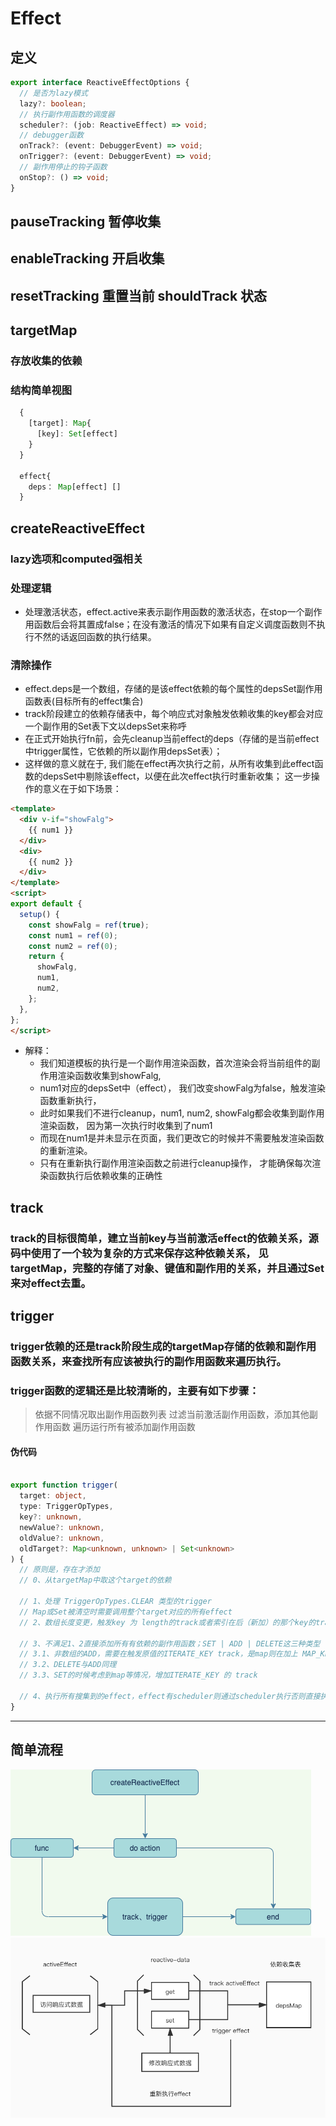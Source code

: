 # Effect

## 定义
```ts
export interface ReactiveEffectOptions {
  // 是否为lazy模式
  lazy?: boolean;
  // 执行副作用函数的调度器
  scheduler?: (job: ReactiveEffect) => void;
  // debugger函数
  onTrack?: (event: DebuggerEvent) => void;
  onTrigger?: (event: DebuggerEvent) => void;
  // 副作用停止的钩子函数
  onStop?: () => void;
}
```

## pauseTracking 暂停收集
## enableTracking 开启收集
## resetTracking 重置当前 shouldTrack 状态

## targetMap
### 存放收集的依赖
### 结构简单视图
```ts
  {
    [target]: Map{
      [key]: Set[effect]
    }
  }

  effect{
    deps： Map[effect] []
  }
```

## createReactiveEffect
### lazy选项和computed强相关
### 处理逻辑
- 处理激活状态，effect.active来表示副作用函数的激活状态，在stop一个副作用函数后会将其置成false；在没有激活的情况下如果有自定义调度函数则不执行不然的话返回函数的执行结果。
### 清除操作
- effect.deps是一个数组，存储的是该effect依赖的每个属性的depsSet副作用函数表(目标所有的effect集合)
- track阶段建立的依赖存储表中，每个响应式对象触发依赖收集的key都会对应一个副作用的Set表下文以depsSet来称呼
- 在正式开始执行fn前，会先cleanup当前effect的deps（存储的是当前effect中trigger属性，它依赖的所以副作用depsSet表）；
- 这样做的意义就在于, 我们能在effect再次执行之前，从所有收集到此effect函数的depsSet中剔除该effect，以便在此次effect执行时重新收集； 这一步操作的意义在于如下场景：

```HTML
<template>
  <div v-if="showFalg">
    {{ num1 }}
  </div>
  <div>
    {{ num2 }}
  </div>
</template>
<script>
export default {
  setup() {
    const showFalg = ref(true);
    const num1 = ref(0);
    const num2 = ref(0);
    return {
      showFalg,
      num1,
      num2,
    };
  },
};
</script>

```
- 解释：
  - 我们知道模板的执行是一个副作用渲染函数，首次渲染会将当前组件的副作用渲染函数收集到showFalg, 
  - num1对应的depsSet中（effect）， 我们改变showFalg为false，触发渲染函数重新执行，
  - 此时如果我们不进行cleanup，num1, num2, showFalg都会收集到副作用渲染函数， 因为第一次执行时收集到了num1
  - 而现在num1是并未显示在页面，我们更改它的时候并不需要触发渲染函数的重新渲染。
  - 只有在重新执行副作用渲染函数之前进行cleanup操作， 才能确保每次渲染函数执行后依赖收集的正确性
## track
### track的目标很简单，建立当前key与当前激活effect的依赖关系，源码中使用了一个较为复杂的方式来保存这种依赖关系， 见targetMap，完整的存储了对象、键值和副作用的关系，并且通过Set来对effect去重。

## trigger
### trigger依赖的还是track阶段生成的targetMap存储的依赖和副作用函数关系，来查找所有应该被执行的副作用函数来遍历执行。
### trigger函数的逻辑还是比较清晰的，主要有如下步骤：

> 依据不同情况取出副作用函数列表
> 过滤当前激活副作用函数，添加其他副作用函数
> 遍历运行所有被添加副作用函数

#### 伪代码
```ts

export function trigger(
  target: object,
  type: TriggerOpTypes,
  key?: unknown,
  newValue?: unknown,
  oldValue?: unknown,
  oldTarget?: Map<unknown, unknown> | Set<unknown>
) {
  // 原则是，存在才添加
  // 0、从targetMap中取这个target的依赖

  // 1、处理 TriggerOpTypes.CLEAR 类型的trigger
  // Map或Set被清空时需要调用整个target对应的所有effect
  // 2、数组长度变更，触发key 为 length的track或者索引在后（新加）的那个key的track

  // 3、不满足1、2直接添加所有有依赖的副作用函数；SET | ADD | DELETE这三种类型
  // 3.1、非数组的ADD，需要在触发原值的ITERATE_KEY track，是map则在加上 MAP_KEY_ITERATE_KEY
  // 3.2、DELETE与ADD同理
  // 3.3、SET的时候考虑到map等情况，增加ITERATE_KEY 的 track

  // 4、执行所有搜集到的effect，effect有scheduler则通过scheduler执行否则直接执行
}

```
-----

## 简单流程

![流程](../resource/jpg/effect.png)
![流程](../resource/jpg/reactivity.jpg)